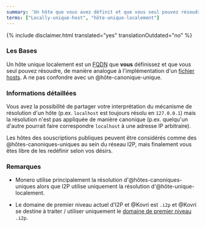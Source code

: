 ```yaml
---
summary: 'Un hôte que vous avez définit et que vous seul pouvez résoudre'
terms: ["Locally-unique-host", "hôte-unique-localement"]
---
```


{% include disclaimer.html translated="yes" translationOutdated="no" %}

### Les Bases

Un hôte unique localement est un [FQDN](https://fr.wikipedia.org/wiki/FQDN)
que **vous** définissez et que vous seul pouvez résoudre, de manière
analogue à l'implémentation d'un [fichier
hosts](https://fr.wikipedia.org/wiki/Hosts). A ne pas confondre avec un
@hôte-canonique-unique.

### Informations détaillées

Vous avez la possibilité de partager votre interprétation du mécanisme de
résolution d'un hôte (p.ex. `localhost` est toujours résolu en `127.0.0.1`)
mais la résolution n'est pas appliquée de manière canonique (p.ex. quelqu'un
d'autre pourrait faire correspondre `localhost` à une adresse IP
arbitraire).

Les hôtes des souscriptions publiques peuvent être considérés comme des
@hôtes-canoniques-uniques au sein du réseau I2P, mais finalement vous êtes
libre de les redéfinir selon vos désirs.

### Remarques

- Monero utilise principalement la résolution d'@hôtes-canoniques-uniques
alors que I2P utilise uniquement la résolution d'@hôte-unique-localement.

- Le domaine de premier niveau actuel d'I2P et @Kovri est `.i2p` et @Kovri
se destine à traiter / utiliser uniquement le [domaine de premier
niveau](https://fr.wikipedia.org/wiki/Domaine_de_premier_niveau) `.i2p`.
